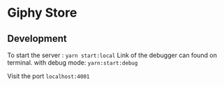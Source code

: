 

Giphy Store
=======================

Development
-----------

To start the server : `yarn start:local`
Link of the debugger can found on terminal.
with debug mode: `yarn:start:debug`


Visit the port `localhost:4001`
